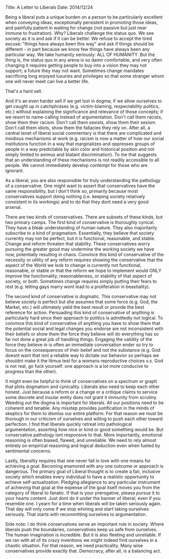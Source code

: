 Title: A Letter to Liberals
Date: 2014/12/24

Being a liberal puts a unique burden on a person to be particularly excellent when conveying ideas, exceptionally persistent in promoting those ideas, and painfully patient in waiting for change (not passive but just near immune to frustration). Why? Liberals challenge the status quo. We see society as it is and ask if it can be better. We refuse to accept the tired excuse: "things have always been this way" and ask if things should be different - in part because we know few things have always been any particular way. We take humanity seriously: ALL OF HUMANITY. But the thing is, the status quo in any arena is so damn comfortable, and very often changing it requires getting people to buy into a vision they may not support; a future they may not want. Sometimes change mandates sacrificing long enjoyed luxuries and privileges so that some stranger whom one will never meet can live a better life.  

That's a hard sell.

And it's an even harder sell if we get lost in dogma; if we allow ourselves to get caught up in catchphrases (e.g. victim-blaming, respectability politics, etc.) without explaining the significance and relevance of those concepts; if we resort to name-calling instead of argumentation. Don't call them racists, show them their racism. Don't call them sexists, show them their sexism. Don't call them idiots, show them the fallacies they rely on. After all, a central tenet of liberal social commentary is that there are complicated and insidious mechanisms at work (e.g. racism is now a matter of how our social institutions function in a way that marginalizes and oppresses groups of people in a way predictable by skin color and historical position and not simply limited to animus and blatant discrimination). To me that suggests that an understanding of these mechanisms is not readily accessible to all people. We cannot immediately develop contempt for those who are ignorant. 

As a liberal, you are also responsible for truly understanding the pathology of a conservative. One might want to assert that conservatives have the same responsibility, but I don't think so, primarily because most conservatives support doing nothing (i.e. keeping society relatively consistent in its workings) and to do that they dont need a very good arsenal.

There are two kinds of conservatives. There are subsets of these kinds, but two primary camps. The first kind of conservative is thoroughly cynical. They have a bleak understanding of human nature. They also majoritarily subscribe to a kind of pragmatism. Essentially, they believe that society currently may not be perfect, but it is functional, reasonable, and stable. Change and reform threaten that stability. These conservatives worry pursuing the greater good may undermine the working society we have now, potentially resulting in chaos. Convince this kind of conservative of the necessity or utility of any reform requires showing the conservative that the aspect of the World we look to change is currently not functional, reasonable, or stable or that the reform we hope to implement would ONLY improve the functionality, reasonableness, or stability of that aspect of society, or both. Sometimes change requires simply putting their fears to rest (e.g. letting gays marry wont lead to a proliferation in beastiality).

The second kind of conservative is dogmatic. This conservative may not believe society is perfect but she assumes that some force (e.g. God, the Market, etc.) will ultimately yield the best result or provide the best reference for action. Persuading this kind of conservative of anything is particularly hard since their approach to politics is admittedly not logical. To convince this kind of conservative of anything you have to show them that the potential social and legal changes you endorse are not inconsistent with their beliefs or show them the force they believe will do everything has so far not done a great job of handling things. Engaging the validity of the force they believe in is often an immediate conversation ender so try to focus on the consequences of their belief and not the substance (e.g. God doesnt want that isnt a reliable way to dictate our behavior so perhaps we shouldnt make it the litmus test for a womans reproductive choices v.s. God is not real, go fuck yourself: one approach is a lot more conducive to progress than the other).

It might even be helpful to think of conservatives on a spectrum or graph that plots dogmatism and cynicality. Liberals also need to keep each other honest. Just because a reform or a change or a critique claims to service some discrete and insular entity does not grant it immunity from scrutiny. Weeding out the dogma is important for liberals. All our positions need to be coherent and tenable. Any misstep provides justification in the minds of skeptics for them to dismiss our entire platform. For that reason we must be thorough in our criticism of ourselves and willing to push each other toward perfection. I find that liberals quickly retreat into pathological argumentation, asserting how nice or kind or good something would be. But conservative pathology isnt responsive to that. More importantly, emotional reasoning is often biased, flawed, and unreliable. We need to rely almost entirely on empirical reasoning and logical deduction even when fueled by sentimental concerns. 

Lastly, liberality requires that one never fall in love with one means for achieving a goal. Becoming enamored with any one outcome or approach is dangerous. The primary goal of Liberal thought is to create a fair, inclusive society which enables every individual to have a realistic opportunity to achieve self-actualization. Pledging allegiance to any particular instrument of achieving that goal at the expense of the goal itself moves you from the category of liberal to fanatic. If that is your prerogative, please pursue it to your hearts content. Just dont do it under the banner of liberal; even if you resemble one. I yearn for a time when liberals will be taken seriously again. That day will only come if we stop whining and start taking ourselves seriously. That starts with recommitting ourselves to argumentation. 

Side note: I do think conservatives serve an important role in society. Where liberals push the boundaries, conservatives keep us safe from ourselves. The human imagination is incredible. But it is also fleeting and unreliable. If we ran with all of its crazy inventions we might indeed find ourselves in a chaotic situation. For that reason, we need practicality. Many wise conservatives provide exactly that. Democracy, after all, is a balancing act.
